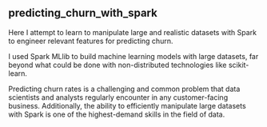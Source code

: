 ## predicting_churn_with_spark

Here I attempt to learn to manipulate large and realistic datasets with Spark to engineer relevant features for predicting churn. 

I used Spark MLlib to build machine learning models with large datasets, far beyond what could be done with non-distributed technologies like scikit-learn.  

Predicting churn rates is a challenging and common problem that data scientists and analysts regularly encounter in any customer-facing business. Additionally, the ability to efficiently manipulate large datasets with Spark is one of the highest-demand skills in the field of data.  
